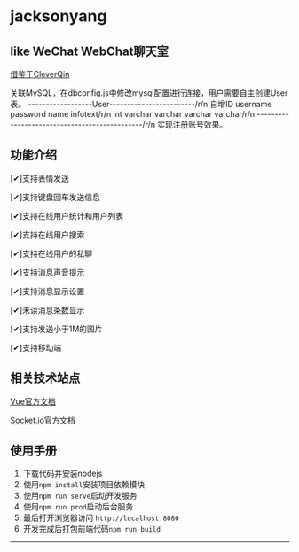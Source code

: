 # jacksonyang
like WeChat
WebChat聊天室
---
[借鉴于CleverQin](https://github.com/cleverqin/node-websocket-Chatroom)

关联MySQL，在dbconfig.js中修改mysql配置进行连接，用户需要自主创建User表。
------------------User------------------------/r/n
自增ID   username   password   name   infotext/r/n
int      varchar    varchar   varchar  varchar/r/n
----------------------------------------------/r/n
实现注册账号效果。

功能介绍
---
[✔]支持表情发送

[✔]支持键盘回车发送信息

[✔]支持在线用户统计和用户列表

[✔]支持在线用户搜索

[✔]支持在线用户的私聊

[✔]支持消息声音提示

[✔]支持消息显示设置

[✔]未读消息条数显示

[✔]支持发送小于1M的图片

[✔]支持移动端


相关技术站点
---
[Vue官方文档](https://cn.vuejs.org/v2/api/)

[Socket.io官方文档](https://socket.io/docs/)

使用手册
---
1. 下载代码并安装nodejs
2. 使用`npm install`安装项目依赖模块
3. 使用`npm run serve`启动开发服务
4. 使用`npm run prod`启动后台服务
5. 最后打开浏览器访问 `http://localhost:8080`
6. 开发完成后打包前端代码`npm run build`


---
